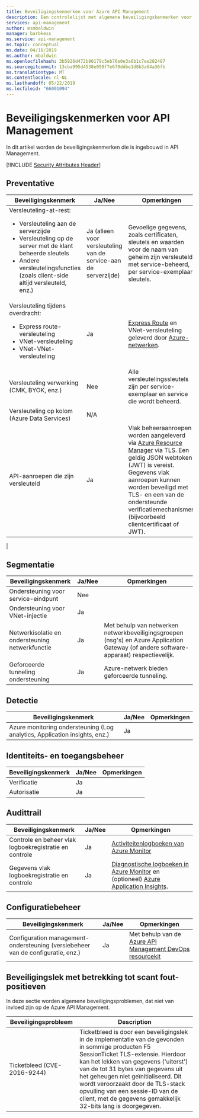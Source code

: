 ```yaml
---
title: Beveiligingskenmerken voor Azure API Management
description: Een controlelijst met algemene beveiligingskenmerken voor het evalueren van API Management
services: api-management
author: msmbaldwin
manager: barbkess
ms.service: api-management
ms.topic: conceptual
ms.date: 04/16/2019
ms.author: mbaldwin
ms.openlocfilehash: 3b5826d472b80179c5eb76e0e3a6b1c7ee282487
ms.sourcegitcommit: 13cba995d4538e099f7e670ddbe1d8b3a64a36fb
ms.translationtype: MT
ms.contentlocale: nl-NL
ms.lasthandoff: 05/22/2019
ms.locfileid: "66001094"
---
```

# <a name="security-attributes-for-api-management"></a>Beveiligingskenmerken voor API Management

In dit artikel worden de beveiligingskenmerken die is ingebouwd in API Management.

[!INCLUDE [Security Attributes Header](../../includes/security-attributes-header.md)]

## <a name="preventative"></a>Preventative

| Beveiligingskenmerk | Ja/Nee | Opmerkingen |
|---|---|--|
| Versleuteling-at-rest:<ul><li>Versleuteling aan de serverzijde</li><li>Versleuteling op de server met de klant beheerde sleutels</li><li>Andere versleutelingsfuncties (zoals client-side altijd versleuteld, enz.)</ul>| Ja (alleen voor versleuteling van de service-aan de serverzijde) | Gevoelige gegevens, zoals certificaten, sleutels en waarden voor de naam van geheim zijn versleuteld met service-beheerd, per service-exemplaar sleutels. |
| Versleuteling tijdens overdracht:<ul><li>Express route-versleuteling</li><li>VNet-versleuteling</li><li>VNet-VNet-versleuteling</ul>| Ja | [Express Route](../expressroute/index.yml) en VNet-versleuteling geleverd door [Azure-netwerken](../virtual-network/index.yml). |
| Versleuteling verwerking (CMK, BYOK, enz.)| Nee | Alle versleutelingssleutels zijn per service-exemplaar en service die wordt beheerd. |
| Versleuteling op kolom (Azure Data Services)| N/A | |
| API-aanroepen die zijn versleuteld| Ja | Vlak beheeraanroepen worden aangeleverd via [Azure Resource Manager](../azure-resource-manager/index.yml) via TLS. Een geldig JSON webtoken (JWT) is vereist.  Gegevens vlak aanroepen kunnen worden beveiligd met TLS- en een van de ondersteunde verificatiemechanismen (bijvoorbeeld clientcertificaat of JWT).
 |

## <a name="network-segmentation"></a>Segmentatie

| Beveiligingskenmerk | Ja/Nee | Opmerkingen |
|---|---|--|
| Ondersteuning voor service-eindpunt| Nee | |
| Ondersteuning voor VNet-injectie| Ja | |
| Netwerkisolatie en ondersteuning netwerkfunctie| Ja | Met behulp van netwerken netwerkbeveiligingsgroepen (nsg's) en Azure Application Gateway (of andere software-apparaat) respectievelijk. |
| Geforceerde tunneling ondersteuning| Ja | Azure-netwerk bieden geforceerde tunneling. |

## <a name="detection"></a>Detectie

| Beveiligingskenmerk | Ja/Nee | Opmerkingen|
|---|---|--|
| Azure monitoring ondersteuning (Log analytics, Application insights, enz.)| Ja | |

## <a name="identity-and-access-management"></a>Identiteits- en toegangsbeheer

| Beveiligingskenmerk | Ja/Nee | Opmerkingen|
|---|---|--|
| Verificatie| Ja | |
| Autorisatie| Ja | |


## <a name="audit-trail"></a>Audittrail

| Beveiligingskenmerk | Ja/Nee | Opmerkingen|
|---|---|--|
| Controle en beheer vlak logboekregistratie en controle| Ja | [Activiteitenlogboeken van Azure Monitor](../azure-monitor/platform/activity-logs-overview.md) |
| Gegevens vlak logboekregistratie en controle| Ja | [Diagnostische logboeken in Azure Monitor](../azure-monitor/platform/diagnostic-logs-overview.md) en (optioneel) [Azure Application Insights](../azure-monitor/app/app-insights-overview.md).  |

## <a name="configuration-management"></a>Configuratiebeheer

| Beveiligingskenmerk | Ja/Nee | Opmerkingen|
|---|---|--|
| Configuration management-ondersteuning (versiebeheer van de configuratie, enz.)| Ja | Met behulp van de [Azure API Management DevOps resourcekit](https://aka.ms/apimdevops) |

## <a name="vulnerability-scans-false-positives"></a>Beveiligingslek met betrekking tot scant fout-positieven

In deze sectie worden algemene beveiligingsproblemen, dat niet van invloed zijn op de Azure API Management.

| Beveiligingsprobleem               | Description                                                                                                                                                                                                                                                                                                               |
|-----------------------------|---------------------------------------------------------------------------------------------------------------------------------------------------------------------------------------------------------------------------------------------------------------------------------------------------------------------------|
| Ticketbleed (CVE-2016-9244) | Ticketbleed is door een beveiligingslek in de implementatie van de gevonden in sommige producten F5 SessionTicket TLS-extensie. Hierdoor kan het lekken van gegevens ('uiterst') van de tot 31 bytes van gegevens uit het geheugen niet geïnitialiseerd. Dit wordt veroorzaakt door de TLS-stack opvulling van een sessie-ID van de client, met de gegevens gemakkelijk 32-bits lang is doorgegeven. |
